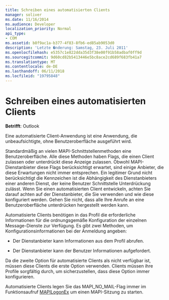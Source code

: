 ```yaml
---
title: Schreiben eines automatisierten Clients
manager: soliver
ms.date: 11/16/2014
ms.audience: Developer
localization_priority: Normal
api_type:
- COM
ms.assetid: b8f9ac1a-b377-4f83-8fb6-ed85ab9053d0
description: 'Letzte �nderung: Samstag, 23. Juli 2011'
ms.openlocfilehash: e5357c1e822dda35d3f38e00f91b58adbaf0ff9d
ms.sourcegitcommit: 9d60cd82b5413446e5bc8ace2cd689f683fb41a7
ms.translationtype: MT
ms.contentlocale: de-DE
ms.lasthandoff: 06/11/2018
ms.locfileid: "19795848"
---
```

# <a name="writing-an-automated-client"></a>Schreiben eines automatisierten Clients

  
  
**Betrifft**: Outlook 
  
Eine automatisierte Client-Anwendung ist eine Anwendung, die unbeaufsichtigte, ohne Benutzeroberfläche ausgeführt wird.
  
 Standardmäßig an vielen MAPI-Schnittstellenmethoden eine Benutzeroberfläche. Alle diese Methoden haben Flags, die einen Client zulassen oder unterdrückt diese Anzeige zulassen. Obwohl MAPI-Dienstanbieter diese Flags berücksichtigt erwartet, sind einige Anbieter, die diese Erwartungen nicht immer entsprechen. Ein legitimer Grund nicht berücksichtigt die Kennzeichen ist die Abhängigkeit des Dienstanbieters einer anderen Dienst, der keine Benutzer Schnittstelle Unterdrückung zulässt. Wenn Sie einen automatisierten Client entwickeln, achten Sie darauf achten auf der Dienstanbieter, die Sie verwenden und wie diese konfiguriert werden. Gehen Sie nicht, dass alle Ihre Anrufe an eine Benutzeroberfläche unterdrücken hergestellt werden kann. 
  
Automatisierte Clients benötigen in das Profil die erforderliche Informationen für die ordnungsgemäße Konfiguration der einzelnen Message-Dienste zur Verfügung. Es gibt zwei Methoden, um Konfigurationsinformationen bei der Anmeldung angeben:
  
- Der Dienstanbieter kann Informationen aus dem Profil abrufen.
    
- Der Dienstanbieter kann der Benutzer Informationen aufgefordert. 
    
Da die zweite Option für automatisierte Clients als nicht verfügbar ist, müssen diese Clients die erste Option verwenden. Clients müssen ihre Profile sorgfältig durch, um sicherzustellen, dass diese Option immer konfigurieren.
  
Automatisierte Clients legen Sie das MAPI_NO_MAIL-Flag immer im Funktionsaufruf [MAPILogonEx](mapilogonex.md) um einen MAPI-Sitzung zu starten. 
  

